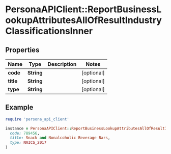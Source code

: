 # PersonaAPIClient::ReportBusinessLookupAttributesAllOfResultIndustryClassificationsInner

## Properties

| Name | Type | Description | Notes |
| ---- | ---- | ----------- | ----- |
| **code** | **String** |  | [optional] |
| **title** | **String** |  | [optional] |
| **type** | **String** |  | [optional] |

## Example

```ruby
require 'persona_api_client'

instance = PersonaAPIClient::ReportBusinessLookupAttributesAllOfResultIndustryClassificationsInner.new(
  code: 789456,
  title: Snack and Nonalcoholic Beverage Bars,
  type: NAICS_2017
)
```

